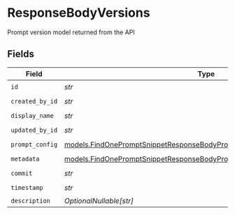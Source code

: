 # ResponseBodyVersions

Prompt version model returned from the API


## Fields

| Field                                                                                                                                                        | Type                                                                                                                                                         | Required                                                                                                                                                     | Description                                                                                                                                                  |
| ------------------------------------------------------------------------------------------------------------------------------------------------------------ | ------------------------------------------------------------------------------------------------------------------------------------------------------------ | ------------------------------------------------------------------------------------------------------------------------------------------------------------ | ------------------------------------------------------------------------------------------------------------------------------------------------------------ |
| `id`                                                                                                                                                         | *str*                                                                                                                                                        | :heavy_check_mark:                                                                                                                                           | N/A                                                                                                                                                          |
| `created_by_id`                                                                                                                                              | *str*                                                                                                                                                        | :heavy_check_mark:                                                                                                                                           | N/A                                                                                                                                                          |
| `display_name`                                                                                                                                               | *str*                                                                                                                                                        | :heavy_check_mark:                                                                                                                                           | N/A                                                                                                                                                          |
| `updated_by_id`                                                                                                                                              | *str*                                                                                                                                                        | :heavy_check_mark:                                                                                                                                           | N/A                                                                                                                                                          |
| `prompt_config`                                                                                                                                              | [models.FindOnePromptSnippetResponseBodyPromptSnippetsResponsePromptConfig](../models/findonepromptsnippetresponsebodypromptsnippetsresponsepromptconfig.md) | :heavy_check_mark:                                                                                                                                           | N/A                                                                                                                                                          |
| `metadata`                                                                                                                                                   | [models.FindOnePromptSnippetResponseBodyPromptSnippetsResponseMetadata](../models/findonepromptsnippetresponsebodypromptsnippetsresponsemetadata.md)         | :heavy_check_mark:                                                                                                                                           | N/A                                                                                                                                                          |
| `commit`                                                                                                                                                     | *str*                                                                                                                                                        | :heavy_check_mark:                                                                                                                                           | N/A                                                                                                                                                          |
| `timestamp`                                                                                                                                                  | *str*                                                                                                                                                        | :heavy_check_mark:                                                                                                                                           | N/A                                                                                                                                                          |
| `description`                                                                                                                                                | *OptionalNullable[str]*                                                                                                                                      | :heavy_minus_sign:                                                                                                                                           | N/A                                                                                                                                                          |